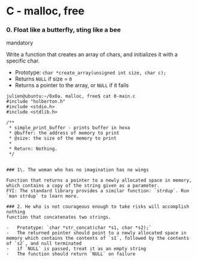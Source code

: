 C - malloc, free
================




### 0\. Float like a butterfly, sting like a bee

mandatory

Write a function that creates an array of chars, and initializes it with a specific char.

-   Prototype: `char *create_array(unsigned int size, char c);`
-   Returns `NULL` if size = `0`
-   Returns a pointer to the array, or `NULL` if it fails

```
julien@ubuntu:~/0x0a. malloc, free$ cat 0-main.c
#include "holberton.h"
#include <stdio.h>
#include <stdlib.h>

/**
 * simple_print_buffer - prints buffer in hexa
 * @buffer: the address of memory to print
 * @size: the size of the memory to print
 *
 * Return: Nothing.
 */


### 1\. The woman who has no imagination has no wings

Function that returns a pointer to a newly allocated space in memory, which contains a copy of the string given as a parameter.
FYI: The standard library provides a similar function: `strdup`. Run `man strdup` to learn more.

### 2. He who is not courageous enough to take risks will accomplish nothing 
function that concatenates two strings.

-   Prototype: `char *str_concat(char *s1, char *s2);`
-   The returned pointer should point to a newly allocated space in memory which contains the contents of `s1`, followed by the contents of `s2`, and null terminated
-   if `NULL` is passed, treat it as an empty string
-   The function should return `NULL` on failure



